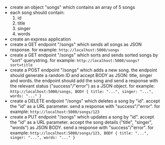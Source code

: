 <ul>
<li>
    create an object "songs" which contains an array of 5 songs
</li>
<li>
    each song should contain:
    <ol>
        <li>id</li>
        <li>title</li>
        <li>singer</li>
        <li>words</li>
    </ol>
</li>
<li>create an express application</li>
<li>create a GET endpoint "/songs" which sends all songs as JSON response. for example: <code>http://localhost:5000/songs</code></li>
<li>create a GET endpoint "/songs" which sorts and sends sorted songs by "sort" querystring. for example: <code>http://localhost:5000/songs?sort=title</code></li>
<li>create a POST endpoint "/songs" which adds a new song. the endpoint should generate a random ID and accept BODY as JSON: title, singer and words. the endpoint should add the song and send a response with the relevant status ("success"/"error") as a JSON object. for example: <code>http://localhost:5000/songs, BODY { title: "...", singer: "...", words: "..." }</code></li>
<li>create a DELETE endpoint "/songs" which deletes a song by "id". accept the "id" as a URL parameter. send a response with "success"/"error". for example: <code>http://localhost:5000/songs/123</code></li>
<li>create a PUT endpoint "/songs" which updates a song by "id". accept the "id" as a URL parameter. accept the song details ("title", "singer", "words") as JSON BODY. send a response with "success"/"error". for example: <code>http://localhost:5000/songs/123, BODY { title: "...", singer: "...", words: "..." }</code></li>
</ul>